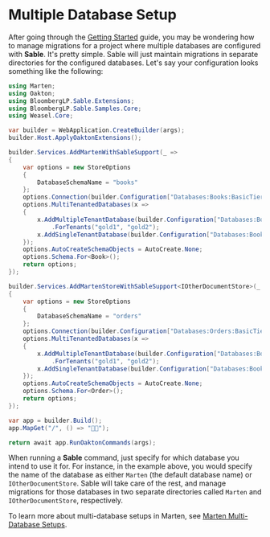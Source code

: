 # Multiple Database Setup

After going through the [Getting Started](../introduction/getting-started) guide, you may be wondering how to manage migrations for a project where multiple databases are configured with **Sable**.
It's pretty simple. Sable will just maintain migrations in separate directories for the configured databases. Let's say your configuration looks something like the following:
```c#
using Marten;
using Oakton;
using BloombergLP.Sable.Extensions;
using BloombergLP.Sable.Samples.Core;
using Weasel.Core;

var builder = WebApplication.CreateBuilder(args);
builder.Host.ApplyOaktonExtensions();

builder.Services.AddMartenWithSableSupport(_ =>
{
    var options = new StoreOptions
    {
        DatabaseSchemaName = "books"
    };
    options.Connection(builder.Configuration["Databases:Books:BasicTier"]);
    options.MultiTenantedDatabases(x =>
    {
        x.AddMultipleTenantDatabase(builder.Configuration["Databases:Books:GoldTier"], "books_gold")
            .ForTenants("gold1", "gold2");
        x.AddSingleTenantDatabase(builder.Configuration["Databases:Books:SilverTier"], "books_silver");
    });
    options.AutoCreateSchemaObjects = AutoCreate.None;
    options.Schema.For<Book>();
    return options;
});

builder.Services.AddMartenStoreWithSableSupport<IOtherDocumentStore>(_ =>
{
    var options = new StoreOptions
    {
        DatabaseSchemaName = "orders"
    };
    options.Connection(builder.Configuration["Databases:Orders:BasicTier"]);
    options.MultiTenantedDatabases(x =>
    {
        x.AddMultipleTenantDatabase(builder.Configuration["Databases:Books:GoldTier"], "orders_gold")
            .ForTenants("gold1", "gold2");
        x.AddSingleTenantDatabase(builder.Configuration["Databases:Books:SilverTier"], "orders_silver");
    });
    options.AutoCreateSchemaObjects = AutoCreate.None;
    options.Schema.For<Order>();
    return options;
});

var app = builder.Build();
app.MapGet("/", () => "💪🏾");

return await app.RunOaktonCommands(args);
```

When running a **Sable** command, just specify for which database you intend to use it for. For instance, in the example above, you would specify the name of the database as either `Marten` (the default database name) or `IOtherDocumentStore`.
Sable will take care of the rest, and manage migrations for those databases in two separate directories called `Marten` and `IOtherDocumentStore`, respectively.

To learn more about multi-database setups in Marten, see [Marten Multi-Database Setups](https://jeremydmiller.com/2022/03/29/working-with-multiple-marten-databases-in-one-application/).
